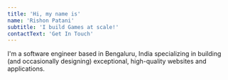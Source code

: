 ```yaml
---
title: 'Hi, my name is'
name: 'Rishon Patani'
subtitle: 'I build Games at scale!'
contactText: 'Get In Touch'
---
```


I'm a software engineer based in Bengaluru, India specializing in building (and occasionally designing) exceptional, high-quality websites and applications.
